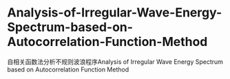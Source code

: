 # Analysis-of-Irregular-Wave-Energy-Spectrum-based-on-Autocorrelation-Function-Method
自相关函数法分析不规则波浪程序Analysis of Irregular Wave Energy Spectrum based on Autocorrelation Function Method
